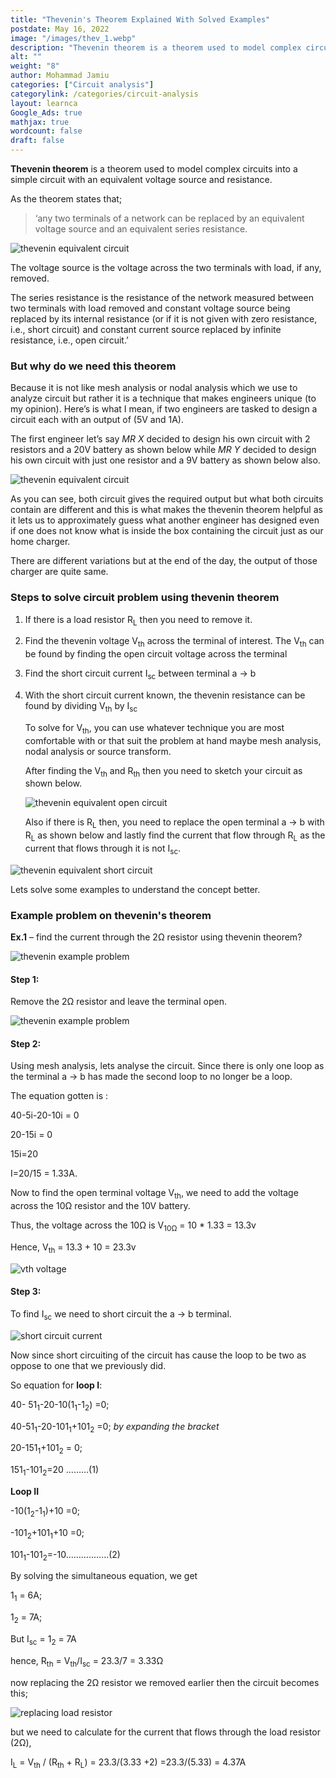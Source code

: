 ```yaml
---
title: "Thevenin's Theorem Explained With Solved Examples"
postdate: May 16, 2022
image: "/images/thev_1.webp"
description: "Thevenin theorem is a theorem used to model complex circuits into a simple circuit with an equivalent voltage source and resistance."
alt: ""
weight: "8"
author: Mohammad Jamiu
categories: ["Circuit analysis"]
categorylink: /categories/circuit-analysis
layout: learnca
Google_Ads: true
mathjax: true
wordcount: false
draft: false
---
```


**Thevenin theorem** is a theorem used to model complex circuits into a simple circuit with an equivalent voltage source and resistance.

As the theorem states that;

> ‘any two terminals of a network can be replaced by an equivalent voltage source and an equivalent series resistance.

<img loading="lazy" src="/images/thev_1.webp" alt="thevenin equivalent circuit">

The voltage source is the voltage across the two terminals with load, if any, removed.

The series resistance is the resistance of the network measured between two terminals with load removed and constant voltage source being replaced by its internal resistance (or if it is not given with zero resistance, i.e., short circuit) and constant current source replaced by infinite resistance, i.e., open circuit.’

### But why do we need this theorem

Because it is not like mesh analysis or nodal analysis which we use to analyze circuit but rather it is a technique that makes engineers unique (to my opinion). Here’s is what I mean, if two engineers are tasked to design a circuit each with an output of (5V and 1A).

The first engineer let’s say _MR X_ decided to design his own circuit with 2 resistors and a 20V battery as shown below while _MR Y_ decided to design his own circuit with just one resistor and a 9V battery as shown below also.

<img loading="lazy" src="/images/thev_8.webp" alt="thevenin equivalent circuit">

As you can see, both circuit gives the required output but what both circuits contain are different and this is what makes the thevenin theorem helpful as it lets us to approximately guess what another engineer has designed even if one does not know what is inside the box containing the circuit just as our home charger.

There are different variations but at the end of the day, the output of those charger are quite same.

### Steps to solve circuit problem using thevenin theorem

1. If there is a load resistor R<sub>L</sub> then you need to remove it.
2. Find the thevenin voltage V<sub>th</sub> across the terminal of interest. The V<sub>th</sub> can be found by finding the open circuit voltage across the terminal
3. Find the short circuit current I<sub>sc</sub> between terminal a &#8594; b
4. With the short circuit current known, the thevenin resistance can be found by dividing V<sub>th</sub> by I<sub>sc</sub>

   To solve for V<sub>th</sub>, you can use whatever technique you are most comfortable with or that suit the problem at hand maybe mesh analysis, nodal analysis or source transform.

   After finding the V<sub>th</sub> and R<sub>th</sub> then you need to sketch your circuit as shown below.

   <img loading="lazy" src="/images/thev_9.webp" alt="thevenin equivalent open circuit">

   Also if there is R<sub>L</sub> then, you need to replace the open terminal a &#8594; b with R<sub>L</sub> as shown below and lastly find the current that flow through R<sub>L</sub> as the current that flows through it is not I<sub>sc</sub>.

<img loading="lazy" src="/images/thev_10.webp" alt="thevenin equivalent short circuit">

Lets solve some examples to understand the concept better.

### Example problem on thevenin's theorem

**Ex.1** – find the current through the 2&#8486; resistor using thevenin theorem?

<img loading="lazy" src="/images/thev_7.webp" alt="thevenin example problem">

#### Step 1:

Remove the 2&#8486; resistor and leave the terminal open.

<img loading="lazy" src="/images/thev_4.webp" alt="thevenin example problem">
 
#### Step 2:

Using mesh analysis, lets analyse the circuit.
Since there is only one loop as the terminal a &#8594; b has made the second loop to no longer be a loop.

The equation gotten is :

40-5i-20-10i = 0

20-15i = 0

15i=20

I=20/15 = 1.33A.

Now to find the open terminal voltage V<sub>th</sub>, we need to add the voltage across the 10&#8486; resistor and the 10V battery.

Thus, the voltage across the 10&#8486; is V<sub>10&#8486;</sub> = 10 \* 1.33 = 13.3v

Hence, V<sub>th</sub> = 13.3 + 10 = 23.3v

<img loading="lazy" src="/images/thev_6 (1)_1.jpg" alt="vth voltage">

#### Step 3:

To find I<sub>sc</sub> we need to short circuit the a &#8594; b terminal.

<img loading="lazy" src="/images/thev_5 (1)_1.jpg" alt="short circuit current">

Now since short circuiting of the circuit has cause the loop to be two as oppose to one that we previously did.

So equation for **loop I**:

40- 51<sub>1</sub>-20-10(1<sub>1</sub>-1<sub>2</sub>) =0;

40-51<sub>1</sub>-20-101<sub>1</sub>+101<sub>2</sub> =0; _by expanding the bracket_

20-151<sub>1</sub>+101<sub>2</sub> = 0;

151<sub>1</sub>-101<sub>2</sub>=20 ………(1)

**Loop II**

-10(1<sub>2</sub>-1<sub>1</sub>)+10 =0;

-101<sub>2</sub>+101<sub>1</sub>+10 =0;

101<sub>1</sub>-101<sub>2</sub>=-10……………..(2)

By solving the simultaneous equation, we get

1<sub>1</sub> = 6A;

1<sub>2</sub> = 7A;

But I<sub>sc</sub> = 1<sub>2</sub> = 7A

hence, R<sub>th</sub> = V<sub>th</sub>/I<sub>sc</sub> = 23.3/7 = 3.33&#8486;

now replacing the 2&#8486; resistor we removed earlier then the circuit becomes this;

<img loading="lazy" src="/images/thev_3.webp" alt="replacing load resistor">

but we need to calculate for the current that flows through the load resistor (2&#8486;),

I<sub>L</sub> = V<sub>th</sub> / (R<sub>th</sub> + R<sub>L</sub>) = 23.3/(3.33 +2) =23.3/(5.33) = 4.37A
